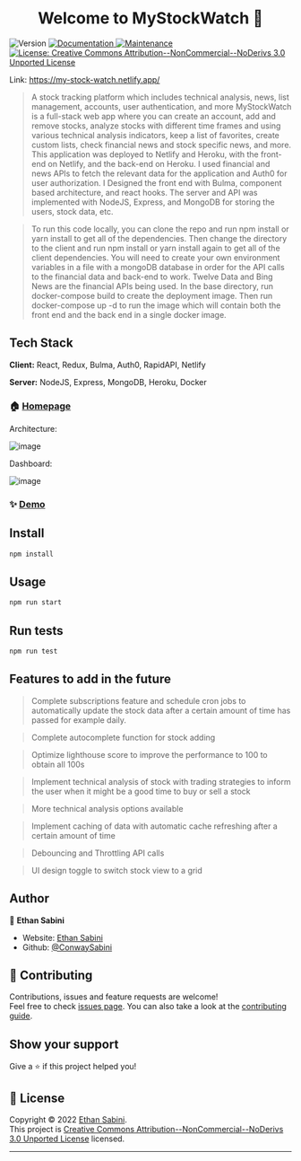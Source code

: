 <h1 align="center">Welcome to MyStockWatch 👋</h1>
<p>
  <img alt="Version" src="https://img.shields.io/badge/version-1.0.0-blue.svg?cacheSeconds=2592000" />
  <a href="https://github.com/ConwaySabini/MyStockWatch#readme" target="_blank">
    <img alt="Documentation" src="https://img.shields.io/badge/documentation-yes-brightgreen.svg" />
  </a>
  <a href="https://github.com/ConwaySabini/MyStockWatch/graphs/commit-activity" target="_blank">
    <img alt="Maintenance" src="https://img.shields.io/badge/Maintained%3F-yes-green.svg" />
  </a>
  <a href="https://github.com/ConwaySabini/MyStockWatch/blob/master/LICENSE" target="_blank">
    <img alt="License: Creative Commons Attribution--NonCommercial--NoDerivs 3.0 Unported License" src="https://img.shields.io/github/license/ConwaySabini/MyStockWatch" />
  </a>
</p>

Link: https://my-stock-watch.netlify.app/

> A stock tracking platform which includes technical analysis, news, list management, accounts, user authentication, and more
> MyStockWatch is a full-stack web app where you can create an account, add and remove stocks, 
  analyze stocks with different time frames and using various technical analysis indicators, 
  keep a list of favorites, create custom lists, check financial news and stock specific news, and more. 
  This application was deployed to Netlify and Heroku, with the front-end on Netlify, and the back-end on Heroku. 
  I used financial and news APIs to fetch the relevant data for the application and Auth0 for user authorization. 
  I Designed the front end with Bulma, component based architecture, and react hooks. 
  The server and API was implemented with NodeJS, Express, and MongoDB for storing the users, stock data, etc.
  
  > To run this code locally, you can clone the repo and run npm install or yarn install to get all of the dependencies.
  Then change the directory to the client and run npm install or yarn install again to get all of the client dependencies.
  You will need to create your own environment variables in a file with a mongoDB database in order for the API calls to 
  the financial data and back-end to work. Twelve Data and Bing News are the financial APIs being used.
  In the base directory, run docker-compose build to create the deployment image.
  Then run docker-compose up -d to run the image which will contain both the front end and the back end in a single docker image.
  
  
## Tech Stack

**Client:** React, Redux, Bulma, Auth0, RapidAPI, Netlify

**Server:** NodeJS, Express, MongoDB, Heroku, Docker


### 🏠 [Homepage](https://github.com/ConwaySabini/MyStockWatch#readme)

Architecture:


![image](https://user-images.githubusercontent.com/53063791/194472711-b0909676-e376-4e81-a0e8-959c3c1b3e20.png)


Dashboard:



![image](https://user-images.githubusercontent.com/53063791/194472676-66281f63-96f0-4bca-baf4-6acc528662e8.png)


### ✨ [Demo](https://my-stock-watch.netlify.app/)

## Install

```sh
npm install
```

## Usage

```sh
npm run start
```

## Run tests

```sh
npm run test
```

## Features to add in the future

> Complete subscriptions feature and schedule cron jobs to automatically update the stock data after a certain amount of time has passed for example daily.

> Complete autocomplete function for stock adding

> Optimize lighthouse score to improve the performance to 100 to obtain all 100s

> Implement technical analysis of stock with trading strategies to inform the user when it might be a good time to buy or sell a stock

> More technical analysis options available

> Implement caching of data with automatic cache refreshing after a certain amount of time

> Debouncing and Throttling API calls

> UI design toggle to switch stock view to a grid
## Author

👤 **Ethan Sabini**

* Website: [Ethan Sabini](https://conwaysabini.github.io/portfolio/)
* Github: [@ConwaySabini](https://github.com/ConwaySabini)

## 🤝 Contributing

Contributions, issues and feature requests are welcome!<br />Feel free to check [issues page](https://github.com/ConwaySabini/MyStockWatch/issues). You can also take a look at the [contributing guide](https://github.com/ConwaySabini/MyStockWatch/blob/master/CONTRIBUTING.md).

## Show your support

Give a ⭐️ if this project helped you!

## 📝 License

Copyright © 2022 [Ethan Sabini](https://github.com/ConwaySabini).<br />
This project is [Creative Commons Attribution--NonCommercial--NoDerivs 3.0 Unported License](https://github.com/ConwaySabini/MyStockWatch/blob/master/LICENSE) licensed.

***
